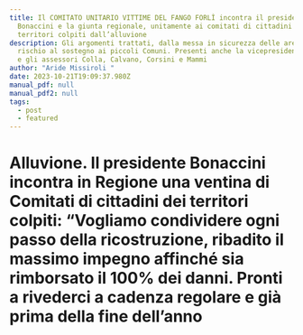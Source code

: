 ```yaml
---
title: Il COMITATO UNITARIO VITTIME DEL FANGO FORLÌ incontra il presidente
  Bonaccini e la giunta regionale, unitamente ai comitati di cittadini dei
  territori colpiti dall’alluvione
description: Gli argomenti trattati, dalla messa in sicurezza delle aree a
  rischio al sostegno ai piccoli Comuni. Presenti anche la vicepresidente Priolo
  e gli assessori Colla, Calvano, Corsini e Mammi
author: "Aride Missiroli "
date: 2023-10-21T19:09:37.980Z
manual_pdf: null
manual_pdf2: null
tags:
  - post
  - featured
---
```

# Alluvione. Il presidente Bonaccini incontra in Regione una ventina di Comitati di cittadini dei territori colpiti: “Vogliamo condividere ogni passo della ricostruzione, ribadito il massimo impegno affinché sia rimborsato il 100% dei danni. Pronti a rivederci a cadenza regolare e già prima della fine dell’anno